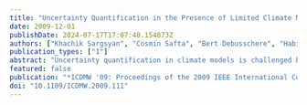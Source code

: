 ```yaml
---
title: "Uncertainty Quantification in the Presence of Limited Climate Model Data with Discontinuities"
date: 2009-12-01
publishDate: 2024-07-17T17:07:40.154873Z
authors: ["Khachik Sargsyan", "Cosmin Safta", "Bert Debusschere", "Habib N. Najm"]
publication_types: ["1"]
abstract: "Uncertainty quantification in climate models is challenged by the sparsity of the available climate data due to the high computational cost of the model runs. Another feature that prevents classical uncertainty analyses from being easily applicable is the bifurcative behavior in the climate data with respect to certain parameters. A typical example is the Meridional Overturning Circulation in the Atlantic Ocean. The maximum overturning stream function exhibits discontinuity across a curve in the space of two uncertain parameters, namely climate sensitivity and CO2 forcing. We develop a methodology that performs uncertainty quantification in this context in the presence of limited data."
featured: false
publication: "*ICDMW '09: Proceedings of the 2009 IEEE International Conference on Data Mining Workshops*"
doi: "10.1109/ICDMW.2009.111"
---
```


